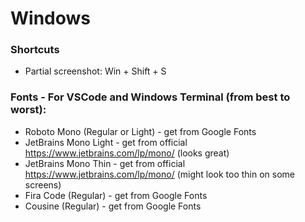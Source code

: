 
# Windows

### Shortcuts
- Partial screenshot: Win + Shift + S

### Fonts - For VSCode and Windows Terminal (from best to worst):
- Roboto Mono (Regular or Light) - get from Google Fonts
- JetBrains Mono Light - get from official https://www.jetbrains.com/lp/mono/ (looks great)
- JetBrains Mono Thin - get from official https://www.jetbrains.com/lp/mono/ (might look too thin on some screens)
- Fira Code (Regular) - get from Google Fonts
- Cousine (Regular) - get from Google Fonts
